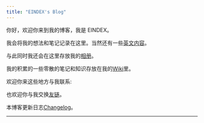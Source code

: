 ```yaml
---
title: "EINDEX's Blog"
---
```


你好，欢迎你来到我的博客，我是 EINDEX。

我会将我的想法和笔记记录在这里。当然还有一些[英文内容](@/_index.md)。

与此同时我还会在这里存放我的[相册](@/gallery/_index.cn.md)。

我的积累的一些零散的笔记和知识存放在我的[Wiki](https://wiki.eindex.me)里。

欢迎你来这些地方与我联系:
<a rel="me" href="https://twitter.com/eindex_li"><iconify-icon icon="bxl:twitter"></iconify-icon></a>
<a rel="me" href="https://github.com/eindex"><iconify-icon icon="bxl:github"></iconify-icon></a>
[<iconify-icon icon="bxl:telegram"></iconify-icon>](https://t.me/eindex)
<a rel="me" href="mailto:eindex.me@outlook.com"><iconify-icon icon="bx:at"></iconify-icon></a>
[<iconify-icon icon="cib:keybase"></iconify-icon>](https://keybase.io/eindexli)

也欢迎你与我交换[友链](@/links.cn.md)。

本博客更新日志[Changelog](@/changelog.md)。

---
